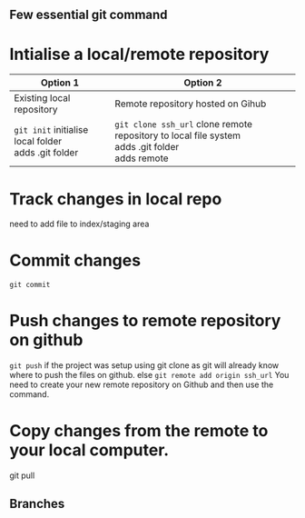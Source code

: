 ## Few essential git command

# Intialise a local/remote repository
Option 1|Option 2
---|---
Existing local repository | Remote repository hosted on Gihub
`git init` initialise local folder <br/> adds .git folder | `git clone ssh_url` clone remote repository to local file system <br/> adds .git folder </br> adds remote

# Track changes in local repo
need to add file to index/staging area

# Commit changes
`git commit` 

# Push changes to remote repository on github
`git push` if the project was setup using git clone as git will already know where to push the files on github.
else
`git remote add origin ssh_url` You need to create your new remote repository on Github and then use the command.

# Copy changes from the remote to your local computer.
git pull

## Branches
